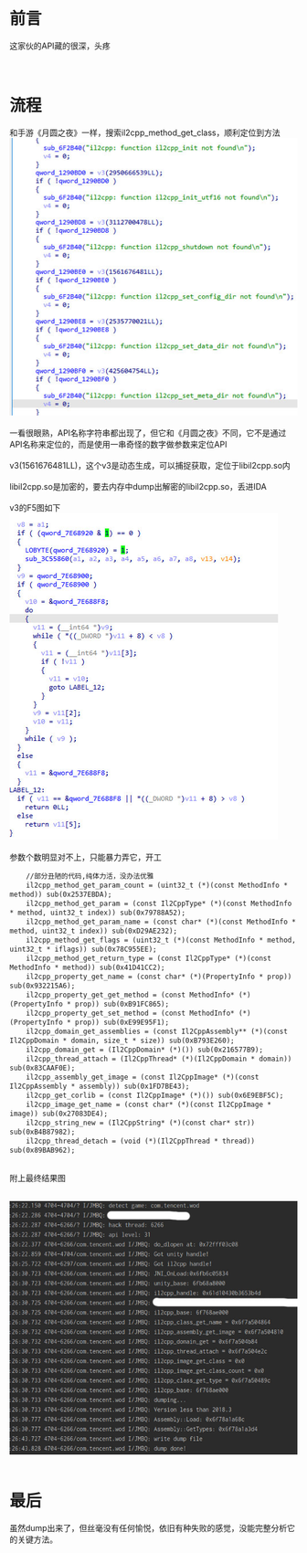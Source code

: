 # 前言
  这家伙的API藏的很深，头疼
<br>
<br>
<br>

  
# 流程
  和手游《月圆之夜》一样，搜索il2cpp_method_get_class，顺利定位到方法<br>
  ![image](img/lzg2/01.jpg)<br><br>
  一看很眼熟，API名称字符串都出现了，但它和《月圆之夜》不同，它不是通过API名称来定位的，而是使用一串奇怪的数字做参数来定位API<br>
<br>
  v3(1561676481LL)，这个v3是动态生成，可以捕捉获取，定位于libil2cpp.so内<br>
<br>
  libil2cpp.so是加密的，要去内存中dump出解密的libil2cpp.so，丢进IDA<br>
  <br>
  v3的F5图如下<br>
  ![image](img/lzg2/02.jpg)<br>
  <br>参数个数明显对不上，只能暴力弄它，开工
  <br>
```
    //部分丑陋的代码,纯体力活，没办法优雅
    il2cpp_method_get_param_count = (uint32_t (*)(const MethodInfo * method)) sub(0x2537EBDA);
    il2cpp_method_get_param = (const Il2CppType* (*)(const MethodInfo * method, uint32_t index)) sub(0x79788A52);
    il2cpp_method_get_param_name = (const char* (*)(const MethodInfo * method, uint32_t index)) sub(0xD29AE232);
    il2cpp_method_get_flags = (uint32_t (*)(const MethodInfo * method, uint32_t * iflags)) sub(0x78C955EE);
    il2cpp_method_get_return_type = (const Il2CppType* (*)(const MethodInfo * method)) sub(0x41D41CC2);
    il2cpp_property_get_name = (const char* (*)(PropertyInfo * prop)) sub(0x932215A6);
    il2cpp_property_get_get_method = (const MethodInfo* (*)(PropertyInfo * prop)) sub(0xB91FC865);
    il2cpp_property_get_set_method = (const MethodInfo* (*)(PropertyInfo * prop)) sub(0xE99E95F1);
    il2cpp_domain_get_assemblies = (const Il2CppAssembly** (*)(const Il2CppDomain * domain, size_t * size)) sub(0xB793E260);
    il2cpp_domain_get = (Il2CppDomain* (*)()) sub(0x216577B9);
    il2cpp_thread_attach = (Il2CppThread* (*)(Il2CppDomain * domain)) sub(0x83CAAF0E);
    il2cpp_assembly_get_image = (const Il2CppImage* (*)(const Il2CppAssembly * assembly)) sub(0x1FD7BE43);
    il2cpp_get_corlib = (const Il2CppImage* (*)()) sub(0x6E9EBF5C);
    il2cpp_image_get_name = (const char* (*)(const Il2CppImage * image)) sub(0x27083DE4);
    il2cpp_string_new = (Il2CppString* (*)(const char* str)) sub(0xB4B87982);
    il2cpp_thread_detach = (void (*)(Il2CppThread * thread)) sub(0x89BAB962);
```
<br>
附上最终结果图<br><br>

<img src="img/lzg2/03.jpg"><br><br>

# 最后
虽然dump出来了，但丝毫没有任何愉悦，依旧有种失败的感觉，没能完整分析它的关键方法。
